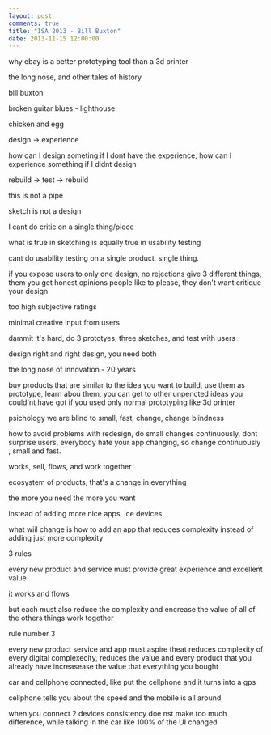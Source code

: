 ```yaml
---
layout: post
comments: true
title: "ISA 2013 - Bill Buxton"
date: 2013-11-15 12:00:00
---
```


why ebay is a better prototyping tool than a 3d printer

the long nose, and other tales of history

bill buxton

broken guitar blues - lighthouse

chicken and egg

design -> experience

how can I design someting if I dont have the experience, how can I experience something if I didnt design

rebuild -> test -> rebuild

this is not a pipe

sketch is not a design

I cant do critic on a single thing/piece

what is true in sketching is equally true in usability testing

cant do usability testing on a single product, single thing.

if you expose users to only one design, no rejections
give 3 different things, them you get honest opinions
people like to please, they don't want critique your design

too high subjective ratings

minimal creative input from users

dammit it's hard, do 3 prototyes, three sketches, and test with users

design right and right design, you need both

the long nose of innovation - 20 years


buy products that are similar to the idea you want to build, use them as prototype, learn abou them, you can get to other unpencted ideas you could'nt have got if you used only normal prototyping like 3d printer

psichology 
we are blind to small, fast, change, change blindness

how to avoid problems with redesign, do small changes continuously, dont surprise users, everybody hate your app changing, so change continuously , small and fast.

works, sell, flows, and work together

ecosystem of products, that's a change in everything

the more you need the more you want

instead of adding more nice apps, ice devices

what wiil change is how to add an app that reduces complexity instead of adding just more complexity

3 rules

every new product and service must provide great experience and excellent value

it works and flows

but each must also reduce the complexity and encrease the value of all of the others things work together

rule number 3

every new product service and app must aspire theat reduces complexity of every digital complexecity, reduces the value and every product that you already have increasease the value that everything you bought

car and cellphone connected, like put the cellphone and it turns into a gps

cellphone tells you about the speed and the 
mobile is all around

when you connect 2 devices consistency doe	nst make too much difference, while talking in the car like 100% of the UI changed



